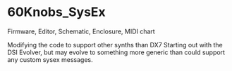 # 60Knobs_SysEx
Firmware, Editor, Schematic, Enclosure, MIDI chart

Modifying the code to support other synths than DX7
Starting out with the DSI Evolver, but may evolve to something more generic than could support any custom sysex messages.
